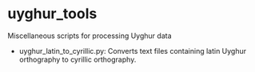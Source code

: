 # uyghur_tools
Miscellaneous scripts for processing Uyghur data

* uyghur_latin_to_cyrillic.py: Converts text files containing latin Uyghur orthography to cyrillic orthography.
